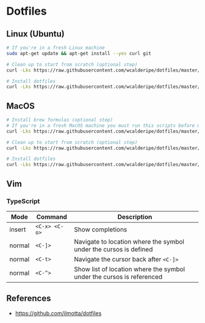 # Dotfiles

## Linux (Ubuntu)

```bash
# If you're in a fresh Linux machine
sudo apt-get update && apt-get install --yes curl git

# Clean up to start from scratch (optional step)
curl -Lks https://raw.githubusercontent.com/wcalderipe/dotfiles/master/.shell/clean.sh | /bin/bash

# Install dotfiles
curl -Lks https://raw.githubusercontent.com/wcalderipe/dotfiles/master/.shell/setup.sh | /bin/bash
```

## MacOS

```bash
# Install brew formulas (optional step)
# If you're in a fresh MacOS machine you must run this scripts before macos-setup.sh 
curl -Lks https://raw.githubusercontent.com/wcalderipe/dotfiles/master/.shell/brew.sh | /bin/bash

# Clean up to start from scratch (optional step)
curl -Lks https://raw.githubusercontent.com/wcalderipe/dotfiles/master/.shell/clean.sh | /bin/bash

# Install dotfiles
curl -Lks https://raw.githubusercontent.com/wcalderipe/dotfiles/master/.shell/setup.sh | /bin/bash
```

## Vim

### TypeScript

| Mode   | Command       | Description                                                           |
|--------|---------------|-----------------------------------------------------------------------|
| insert | `<C-x> <C-o>` | Show completions                                                      |
| normal | `<C-]>`       | Navigate to location where the symbol under the cursos is defined     |
| normal | `<C-t>`       | Navigate the cursor back after `<C-]>`                                |
| normal | `<C-^>`       | Show list of location where the symbol under the cursos is referenced |


## References

- https://github.com/ilmotta/dotfiles
